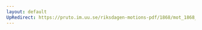 ```yaml
---
layout: default
UpRedirect: https://pruto.im.uu.se/riksdagen-motions-pdf/1868/mot_1868__ak__128/mot_1868__ak__128-002.pdf
---
```

